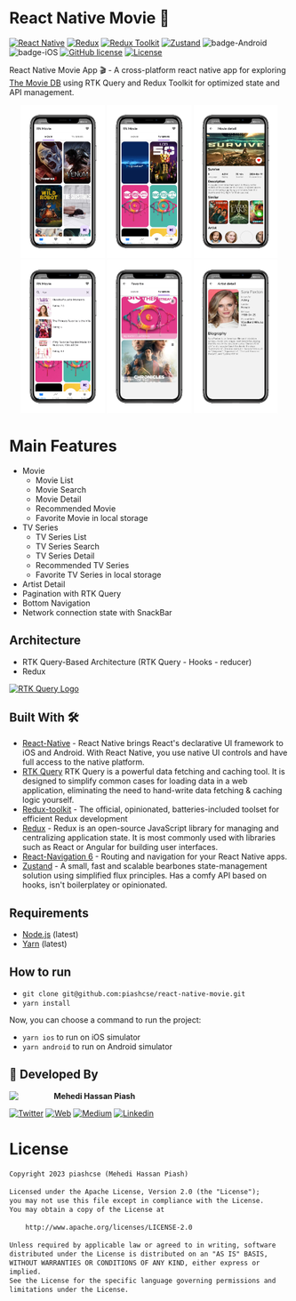 # React Native Movie 🚀

[![React Native](https://img.shields.io/badge/React%20Native-v0.76.1-green.svg)](https://facebook.github.io/react-native/)
[![Redux](https://img.shields.io/badge/Redux-5.0.1-764ABC?logo=redux)](https://redux.js.org/)
[![Redux Toolkit](https://img.shields.io/badge/Redux%20Toolkit-v2.3.0-00BFFF?logo=redux)](https://redux-toolkit.js.org/)
[![Zustand](https://img.shields.io/badge/Zustand-v5.0.1-FF0099?logo=react)](https://github.com/pmndrs/zustand)
![badge-Android](https://img.shields.io/badge/Platform-Android-brightgreen)
![badge-iOS](https://img.shields.io/badge/Platform-iOS-lightgray)
[![GitHub license](https://img.shields.io/badge/license-Apache%20License%202.0-blue.svg?style=flat)](https://www.apache.org/licenses/LICENSE-2.0)
<a href="https://github.com/piashcse"><img alt="License" src="https://img.shields.io/static/v1?label=GitHub&message=piashcse&color=C51162"/></a>

React Native Movie App 🎬 - A cross-platform react native app for exploring [The Movie DB](https://www.themoviedb.org) using RTK Query and Redux Toolkit for optimized state and API management.<br>

<p align="center">
  <img width="30%" height="50%" src="https://github.com/piashcse/react-native-movie/blob/main/screenshots/1730741954753_100.PNG" />
  <img width="30%" height="50%" src="https://github.com/piashcse/react-native-movie/blob/main/screenshots/1730741946121_100.PNG" />
  <img width="30%" height="50%" src="https://github.com/piashcse/react-native-movie/blob/main/screenshots/1730741936047_100.PNG" />
  <img width="30%" height="50%" src="https://github.com/piashcse/react-native-movie/blob/main/screenshots/1730741920629_100.PNG" />
  <img width="30%" height="50%" src="https://github.com/piashcse/react-native-movie/blob/main/screenshots/1730741927781_100.PNG" />
  <img width="30%" height="50%" src="https://github.com/piashcse/react-native-movie/blob/main/screenshots/1730741964832_100.PNG" />
</p>

# Main Features

- Movie
  - Movie List
  - Movie Search
  - Movie Detail
  - Recommended Movie
  - Favorite Movie in local storage
- TV Series
  - TV Series List
  - TV Series Search
  - TV Series Detail
  - Recommended TV Series
  - Favorite TV Series in local storage
- Artist Detail
- Pagination with RTK Query
- Bottom Navigation
- Network connection state with SnackBar

## Architecture

- RTK Query-Based Architecture (RTK Query - Hooks - reducer)
- Redux
<p float="left"> 
  <a href='https://redux-toolkit.js.org/rtk-query/overview'>
  <img src='https://redux-toolkit.js.org/img/redux-logo-landscape.png' height='50' alt='RTK Query Logo' aria-label='redux-toolkit.js.org/rtk-query' />
</a>
</p>

## Built With 🛠

- [React-Native](https://reactnative.dev/) - React Native brings React's declarative UI framework to iOS and Android. With React Native, you use native UI controls and have full access to the native platform.
- [RTK Query](https://redux-toolkit.js.org/rtk-query/overview) RTK Query is a powerful data fetching and caching tool. It is designed to simplify common cases for loading data in a web application, eliminating the need to hand-write data fetching & caching logic yourself.
- [Redux-toolkit](https://redux-toolkit.js.org/) - The official, opinionated, batteries-included toolset for efficient Redux development
- [Redux](https://redux.js.org/) - Redux is an open-source JavaScript library for managing and centralizing application state. It is most commonly used with libraries such as React or Angular for building user interfaces.
- [React-Navigation 6](https://reactnavigation.org/) - Routing and navigation for your React Native apps.
- [Zustand](https://zustand-demo.pmnd.rs/) - A small, fast and scalable bearbones state-management solution using simplified flux principles. Has a comfy API based on hooks, isn't boilerplatey or opinionated.

## Requirements

- [Node.js](https://nodejs.org/) (latest)
- [Yarn](https://yarnpkg.com/) (latest)

## How to run

- `git clone git@github.com:piashcse/react-native-movie.git`
- `yarn install`

Now, you can choose a command to run the project:

- `yarn ios` to run on iOS simulator
- `yarn android` to run on Android simulator

## 👨 Developed By

<a href="https://twitter.com/piashcse" target="_blank">
  <img src="https://avatars.githubusercontent.com/piashcse" width="80" align="left">
</a>

**Mehedi Hassan Piash**

[![Twitter](https://img.shields.io/badge/-twitter-grey?logo=twitter)](https://twitter.com/piashcse)
[![Web](https://img.shields.io/badge/-web-grey?logo=appveyor)](https://piashcse.github.io/)
[![Medium](https://img.shields.io/badge/-medium-grey?logo=medium)](https://medium.com/@piashcse)
[![Linkedin](https://img.shields.io/badge/-linkedin-grey?logo=linkedin)](https://www.linkedin.com/in/piashcse/)

# License

```
Copyright 2023 piashcse (Mehedi Hassan Piash)

Licensed under the Apache License, Version 2.0 (the "License");
you may not use this file except in compliance with the License.
You may obtain a copy of the License at

    http://www.apache.org/licenses/LICENSE-2.0

Unless required by applicable law or agreed to in writing, software
distributed under the License is distributed on an "AS IS" BASIS,
WITHOUT WARRANTIES OR CONDITIONS OF ANY KIND, either express or implied.
See the License for the specific language governing permissions and
limitations under the License.
```
